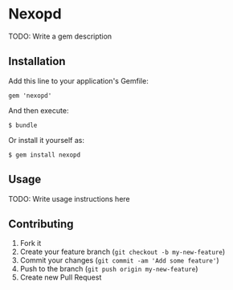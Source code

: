 # Nexopd

TODO: Write a gem description

## Installation

Add this line to your application's Gemfile:

    gem 'nexopd'

And then execute:

    $ bundle

Or install it yourself as:

    $ gem install nexopd

## Usage

TODO: Write usage instructions here

## Contributing

1. Fork it
2. Create your feature branch (`git checkout -b my-new-feature`)
3. Commit your changes (`git commit -am 'Add some feature'`)
4. Push to the branch (`git push origin my-new-feature`)
5. Create new Pull Request
